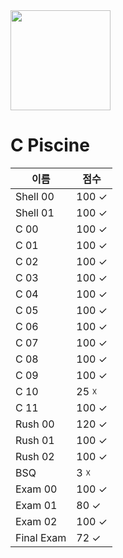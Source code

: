 <img src="https://camo.githubusercontent.com/80652aedeb5728e61112681813f473a970891cb9b998ec22764b6fa9faa6d7fe/68747470733a2f2f75706c6f61642e77696b696d656469612e6f72672f77696b6970656469612f636f6d6d6f6e732f382f38642f34325f4c6f676f2e737667" width="160"/>

# C Piscine

| 이름 | 점수 |
| --- | --- |
| Shell 00 | 100 ✓ |
| Shell 01 | 100 ✓|
| C 00 | 100 ✓ |
| C 01 | 100 ✓ |
| C 02 | 100 ✓ |
| C 03 | 100 ✓ |
| C 04 | 100 ✓ |
| C 05 | 100 ✓ |
| C 06 | 100 ✓ |
| C 07 | 100 ✓ |
| C 08 | 100 ✓ |
| C 09 | 100 ✓ |
| C 10 | 25 ☓ |
| C 11 | 100 ✓ |
| Rush 00 | 120 ✓ |
| Rush 01 | 100 ✓ |
| Rush 02 | 100 ✓ |
| BSQ | 3 ☓ |
| Exam 00 | 100 ✓ |
| Exam 01 | 80 ✓ |
| Exam 02 | 100 ✓ |
| Final Exam | 72 ✓ |
